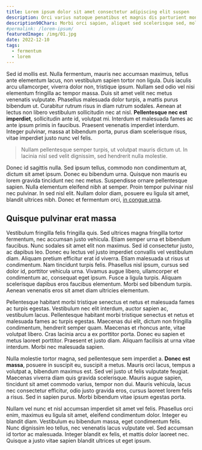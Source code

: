 ```yaml
---
title: Lorem ipsum dolor sit amet consectetur adipiscing elit suspen
description: Orci varius natoque penatibus et magnis dis parturient montes, nascetur ridiculus mus. Phasellus aliquam lobortis dolor, et suscipit elit suscipit eu.
description90Chars: Morbi orci sapien, aliquet sed scelerisque sed, molestie at lectus. Mauris non purus ferm.
#permalink: /lorem-ipsum/
featuredImage: /img/01.jpg
date: 2022-12-10
tags:
  - fermentum
  - lorem
---
```

Sed id mollis est. Nulla fermentum, mauris nec accumsan maximus, tellus ante elementum lacus, non vestibulum sapien tortor non ligula. Duis iaculis arcu ullamcorper, viverra dolor non, tristique ipsum. Nullam sed odio vel nisi elementum fringilla ac tempor massa. Duis sit amet velit nec metus venenatis vulputate. Phasellus malesuada dolor turpis, a mattis purus bibendum ut. Curabitur rutrum risus in diam rutrum sodales. Aenean at lectus non libero vestibulum sollicitudin nec at nisl. **Pellentesque nec est imperdiet**, sollicitudin ante id, volutpat mi. Interdum et malesuada fames ac ante ipsum primis in faucibus. Praesent venenatis imperdiet interdum. Integer pulvinar, massa at bibendum porta, purus diam scelerisque risus, vitae imperdiet justo nunc vel felis.
> Nullam pellentesque semper turpis, ut volutpat mauris dictum ut. In lacinia nisl sed velit dignissim, sed hendrerit nulla molestie.

Donec id sagittis nulla. Sed ipsum tellus, commodo non condimentum at, dictum sit amet ipsum. Donec eu bibendum urna. Quisque non mauris eu lorem gravida tincidunt nec nec metus. Suspendisse ornare pellentesque sapien. Nulla elementum eleifend nibh at semper. Proin tempor pulvinar nisl nec pulvinar. In sed nisl elit. Nullam dolor diam, posuere eu ligula sit amet, blandit ultrices nibh. Donec et fermentum orci, [in congue urna](https://wikipedia.org).

## Quisque pulvinar erat massa

Vestibulum fringilla felis fringilla quis. Sed ultrices magna fringilla tortor fermentum, nec accumsan justo vehicula. Etiam semper urna et bibendum faucibus. Nunc sodales sit amet elit non maximus. Sed id consectetur justo, ac dapibus leo. Donec eu lectus vel justo imperdiet convallis vel vestibulum diam. Aliquam pretium efficitur erat id viverra. Etiam malesuada ut risus ut condimentum. Nam tincidunt turpis felis. Phasellus nisl ipsum, cursus sed dolor id, porttitor vehicula urna. Vivamus augue libero, ullamcorper et condimentum ac, consequat eget ipsum. Fusce a ligula turpis. Aliquam scelerisque dapibus eros faucibus elementum. Morbi sed bibendum turpis. Aenean venenatis eros sit amet diam ultricies elementum.

Pellentesque habitant morbi tristique senectus et netus et malesuada fames ac turpis egestas. Vestibulum nec elit interdum, auctor sapien ac, vestibulum lacus. Pellentesque habitant morbi tristique senectus et netus et malesuada fames ac turpis egestas. Maecenas dui elit, dictum non fringilla condimentum, hendrerit semper quam. Maecenas et rhoncus ante, vitae volutpat libero. Cras lacinia arcu a ex porttitor porta. Donec eu sapien et metus laoreet porttitor. Praesent et justo diam. Aliquam facilisis at urna vitae interdum. Morbi nec malesuada sapien.

Nulla molestie tortor magna, sed pellentesque sem imperdiet a. **Donec est massa**, posuere in suscipit eu, suscipit a metus. Mauris orci lacus, tempus a volutpat a, bibendum maximus est. Sed vel justo ut felis vulputate feugiat. Maecenas viverra diam quis gravida scelerisque. Mauris augue sapien, tincidunt sit amet commodo varius, tempor non dui. Mauris vehicula, lacus nec consectetur efficitur, odio justo gravida eros, cursus laoreet lorem felis a risus. Sed in sapien purus. Morbi bibendum vitae ipsum egestas porta.

Nullam vel nunc et nisl accumsan imperdiet sit amet vel felis. Phasellus orci enim, maximus eu ligula sit amet, eleifend condimentum dolor. Integer eu blandit diam. Vestibulum eu bibendum massa, eget condimentum felis. Nunc dignissim leo tellus, nec venenatis lacus vulputate vel. Sed accumsan id tortor ac malesuada. Integer blandit ex felis, et mattis dolor laoreet nec. Quisque a justo vitae sapien blandit ultrices ut eget ipsum.
